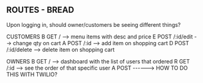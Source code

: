 ## ROUTES - BREAD

Upon logging in, should owner/customers be seeing different things?

CUSTOMERS
B GET   / --> menu items with desc and price
E POST  /:id/edit  --> change qty on cart
A POST  /:id  --> add item on shopping cart
D POST  /:id/delete --> delete item on shopping cart

OWNERS
B GET   / --> dashboard with the list of users that ordered
R GET   /:id  --> see the order of that specific user
A POST ------> HOW TO DO THIS WITH TWILIO?
